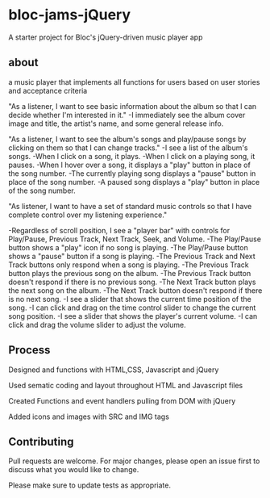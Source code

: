 
# bloc-jams-jQuery

A starter project for Bloc's jQuery-driven music player app

## about
a music player that implements all functions for users based on user stories and acceptance criteria

"As a listener, I want to see basic information about the album so that I can decide whether I'm interested in it."
-I immediately see the album cover image and title, the artist's name, and some general release info.

"As a listener, I want to see the album's songs and play/pause songs by clicking on them so that I can change tracks."
-I see a list of the album's songs.
-When I click on a song, it plays.
-When I click on a playing song, it pauses.
-When I hover over a song, it displays a "play" button in place of the song number.
-The currently playing song displays a "pause" button in place of the song number.
-A paused song displays a "play" button in place of the song number.

"As listener, I want to have a set of standard music controls so that I have complete control over my listening experience."

-Regardless of scroll position, I see a "player bar" with controls for Play/Pause, Previous Track, Next Track, Seek, and Volume.
-The Play/Pause button shows a "play" icon if no song is playing.
-The Play/Pause button shows a "pause" button if a song is playing.
-The Previous Track and Next Track buttons only respond when a song is playing.
-The Previous Track button plays the previous song on the album.
-The Previous Track button doesn't respond if there is no previous song.
-The Next Track button plays the next song on the album.
-The Next Track button doesn't respond if there is no next song.
-I see a slider that shows the current time position of the song.
-I can click and drag on the time control slider to change the current song position.
-I see a slider that shows the player's current volume.
-I can click and drag the volume slider to adjust the volume.

## Process

Designed and functions with HTML,CSS, Javascript and jQuery

Used sematic coding and layout throughout HTML and Javascript files

Created Functions and event handlers pulling from DOM with jQuery

Added icons and images with SRC and IMG tags 


## Contributing
Pull requests are welcome. For major changes, please open an issue first to discuss what you would like to change.

Please make sure to update tests as appropriate.
